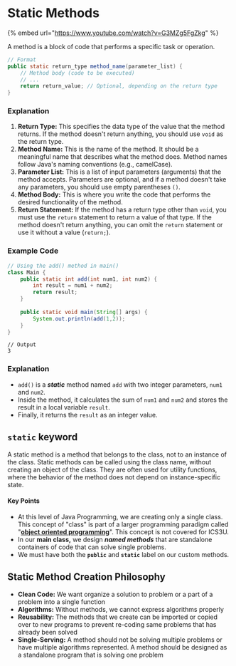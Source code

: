 # Static Methods

{% embed url="https://www.youtube.com/watch?v=G3MZg5FgZkg" %}

A method is a block of code that performs a specific task or operation.

```java
// Format
public static return_type method_name(parameter_list) {
    // Method body (code to be executed)
    // ...
    return return_value; // Optional, depending on the return type
}
```

### Explanation

1. **Return Type:** This specifies the data type of the value that the method returns. If the method doesn't return anything, you should use `void` as the return type.
2. **Method Name:** This is the name of the method. It should be a meaningful name that describes what the method does. Method names follow Java's naming conventions (e.g., camelCase).
3. **Parameter List:** This is a list of input parameters (arguments) that the method accepts. Parameters are optional, and if a method doesn't take any parameters, you should use empty parentheses `()`.
4. **Method Body:** This is where you write the code that performs the desired functionality of the method.
5. **Return Statement:** If the method has a return type other than `void`, you must use the `return` statement to return a value of that type. If the method doesn't return anything, you can omit the `return` statement or use it without a value (`return;`).

### Example Code

```java
// Using the add() method in main()
class Main {
    public static int add(int num1, int num2) {
        int result = num1 + num2;
        return result;
    }
    
    public static void main(String[] args) {
        System.out.println(add(1,2));
    }
}
```

```
// Output
3
```

### Explanation

* `add()` is a _**static**_ method named `add` with two integer parameters, `num1` and `num2`.
* Inside the method, it calculates the sum of `num1` and `num2` and stores the result in a local variable `result`.
* Finally, it returns the `result` as an integer value.

## `static` keyword

A static method is a method that belongs to the class, not to an instance of the class. Static methods can be called using the class name, without creating an object of the class. They are often used for utility functions, where the behavior of the method does not depend on instance-specific state.

#### Key Points

* At this level of Java Programming, we are creating only a single class. This concept of "class" is part of a larger programming paradigm called "[**object oriented programming**](../04-object-oriented-programming/)". This concept is not covered for ICS3U.
* In our **main class,** we design _**named methods**_ that are standalone containers of code that can solve single problems.
* We must have both the **`public`** and **`static`** label on our custom methods.

## Static Method Creation Philosophy

* **Clean Code:** We want organize a solution to problem or a part of a problem into a single function
* **Algorithms:** Without methods, we cannot express algorithms properly
* **Reusability:** The methods that we create can be imported or copied over to new programs to prevent re-coding same problems that has already been solved
* **Single-Serving:** A method should not be solving multiple problems or have multiple algorithms represented. A method should be designed as a standalone program that is solving one problem

